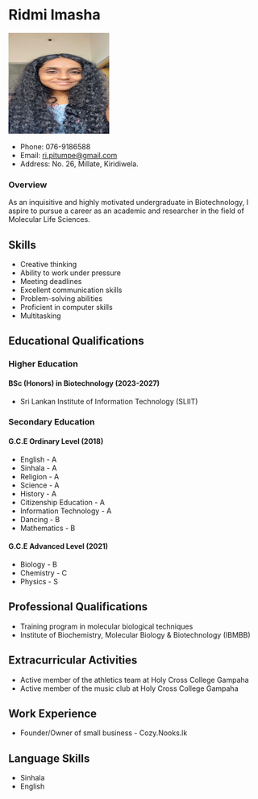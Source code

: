 # Ridmi Imasha

<img src="https://github.com/hs23299634/hs23299634.github.io/blob/main/assests/profile_photo.jpg?raw=true" width="200" height ="200">

- Phone: 076-9186588
- Email: ri.pitumpe@gmail.com
- Address: No. 26, Millate, Kiridiwela.

### Overview
As an inquisitive and highly motivated undergraduate in Biotechnology, I aspire to pursue a career as an academic and researcher in the field of Molecular Life Sciences.

## Skills
- Creative thinking
- Ability to work under pressure
- Meeting deadlines
- Excellent communication skills
- Problem-solving abilities
- Proficient in computer skills
- Multitasking

## Educational Qualifications

### Higher Education
#### BSc (Honors) in Biotechnology (2023-2027)
- Sri Lankan Institute of Information Technology (SLIIT)

### Secondary Education
#### G.C.E Ordinary Level (2018)
- English - A
- Sinhala - A
- Religion - A 
- Science - A
- History - A 
- Citizenship Education - A
- Information Technology - A
- Dancing - B
- Mathematics - B

#### G.C.E Advanced Level (2021)
- Biology - B
- Chemistry - C
- Physics - S

## Professional Qualifications
- Training program in molecular biological techniques 
- Institute of Biochemistry, Molecular Biology & Biotechnology (IBMBB)

## Extracurricular Activities
- Active member of the athletics team at Holy Cross College Gampaha
- Active member of the music club at Holy Cross College Gampaha

## Work Experience
- Founder/Owner of small business - Cozy.Nooks.lk

## Language Skills
- Sinhala
- English

